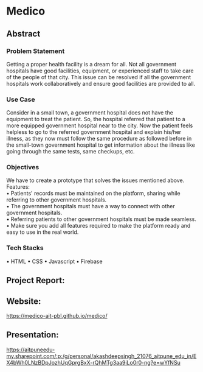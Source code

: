 # Medico

## Abstract

### Problem Statement
Getting a proper health facility is a dream for all. Not all government hospitals have good facilities, equipment, or experienced staff to take care of the people of that city. This issue can be resolved if all the government hospitals work collaboratively and ensure good facilities are provided to all.

### Use Case
Consider in a small town, a government hospital does not have the equipment to treat the patient. So, the hospital referred that patient to a more equipped government hospital near to the city. Now the patient feels helpless to go to the referred government hospital and explain his/her illness, as they now must follow the same procedure as followed before in the small-town government hospital to get information about the illness like going through the same tests, same checkups, etc.

### Objectives
We have to create a prototype that solves the issues mentioned above. 
Features:  
  • Patients' records must be maintained on the platform, sharing while referring to other government hospitals. <br>
  • The government hospitals must have a way to connect with other government hospitals. <br>
  • Referring patients to other government hospitals must be made seamless. • Make sure you add all features required to make the platform ready and easy to use in the real world. <br>
  
 ### Tech Stacks
  • HTML
  • CSS
  • Javascript
  • Firebase
  
  
## Project Report:

## Website:
https://medico-ait-pbl.github.io/medico/

## Presentation:
https://aitpuneedu-my.sharepoint.com/:p:/g/personal/akashdeepsingh_21076_aitpune_edu_in/EX4bWh0LNzBDpJozhUqGprgBxX-rQhMTg3aa9iLo0r0-ng?e=wYfNSu
